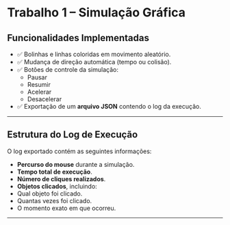 # Trabalho 1 – Simulação Gráfica

## Funcionalidades Implementadas
- ✅ Bolinhas e linhas coloridas em movimento aleatório.  
- ✅ Mudança de direção automática (tempo ou colisão).  
- ✅ Botões de controle da simulação:
  - Pausar
  - Resumir
  - Acelerar
  - Desacelerar
- ✅ Exportação de um **arquivo JSON** contendo o log da execução.
---

## Estrutura do Log de Execução
O log exportado contém as seguintes informações:
-  **Percurso do mouse** durante a simulação.  
-  **Tempo total de execução**.  
-  **Número de cliques realizados**.  
-  **Objetos clicados**, incluindo:
  - Qual objeto foi clicado.  
  - Quantas vezes foi clicado.  
  - O momento exato em que ocorreu.  
---
